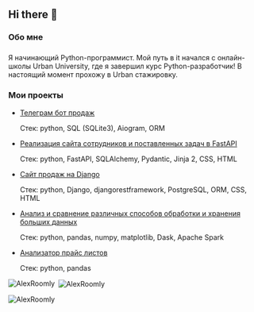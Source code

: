 ## Hi there 👋

###

<h3 align="left">Обо мне</h3>

###


<p align="left">Я начинающий Python-программист. Мой путь в it начался с онлайн-школы Urban University, где я завершил курс Python-разработчик! В настоящий момент прохожу в Urban стажировку.<br>

###
<h3 align="left">Мои проекты</h3>

- [Телеграм бот продаж](https://github.com/AlexRoomly/module_14_5/tree/main)

  Стек: python, SQL (SQLite3), Aiogram, ORM

- [Реализация сайта сотрудников и поставленных задач в FastAPI](https://github.com/AlexRoomly/module_17_5)

  Стек: python, FastAPI, SQLAlchemy, Pydantic, Jinja 2, CSS, HTML

- [Сайт продаж на Django](https://github.com/AlexRoomly/module_19_3)
	
  Стек: python, Django, djangorestframework, PostgreSQL, ORM,  CSS, HTML

- [Анализ и сравнение различных способов обработки и хранения больших данных](https://github.com/AlexRoomly/module_20_1)

  Стек: python, pandas, numpy, matplotlib, Dask, Apache Spark

- [Анализатор прайс листов](https://github.com/AlexRoomly/module_20_2)

  Стек: python, pandas

<p><img align="left" src="https://github-readme-stats.vercel.app/api/top-langs?username=AlexRoomly&show_icons=true&locale=en&layout=compact" alt="AlexRoomly" /></p>

<p>&nbsp;<img align="center" src="https://github-readme-stats.vercel.app/api?username=AlexRoomly&show_icons=true&locale=en" alt="AlexRoomly" /></p>

<p><img align="center" src="https://github-readme-streak-stats.herokuapp.com/?user=AlexRoomly" alt="AlexRoomly" /></p>

